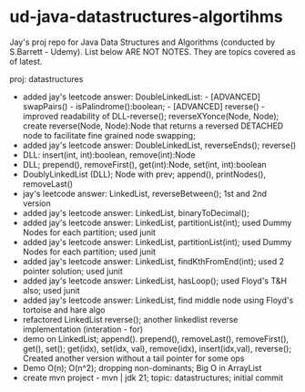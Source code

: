 # ud-java-datastructures-algortihms
Jay's proj repo for Java Data Structures and Algorithms (conducted by S.Barrett - Udemy). List below ARE NOT NOTES. They are topics covered as of latest.

proj: datastructures
- added jay's leetcode answer: DoubleLinkedList:
      - [ADVANCED] swapPairs()
      - isPalindrome():boolean;
      - [ADVANCED] reverse() - improved readability of DLL-reverse(); reverseXYonce(Node, Node); create reverse(Node, Node):Node that returns a reversed DETACHED node to facilitate fine grained node swapping;
- added jay's leetcode answer: DoubleLinkedList, reverseEnds(); reverse()
- DLL: insert(int, int):boolean, remove(int):Node
- DLL; prepend(), removeFirst(), get(int):Node, set(int, int):boolean
- DoublyLinkedList (DLL); Node with prev; append(), printNodes(), removeLast()
- jay's leetcode answer: LinkedList, reverseBetween(); 1st and 2nd version
- added jay's leetcode answer: LinkedList, binaryToDecimal(); 
- added jay's leetcode answer: LinkedList, partitionList(int); used Dummy Nodes
for each partition; used junit
- added jay's leetcode answer: LinkedList, partitionList(int); used Dummy Nodes for each partition; used junit
- added jay's leetcode answer: LinkedList, findKthFromEnd(int); used 2 pointer
solution; used junit
- added jay's leetcode answer: LinkedList, hasLoop(); used Floyd's T&H also; used junit
- added jay's leetcode answer: LinkedList, find middle node using Floyd's tortoise and hare algo
- refactored LinkedList reverse(); another linkedlist reverse implementation (interation - for)
- demo on LinkedList; append(). prepend(), removeLast(), removeFirst(), get(), set(); get(idx), set(idx, val), remove(idx), insert(idx,val), reverse(); Created another version without a tail pointer for some ops
- Demo O(n); O(n^2); dropping non-dominants; Big O in ArrayList
- create mvn project - mvn | jdk 21; topic: datastructures; initial commit
